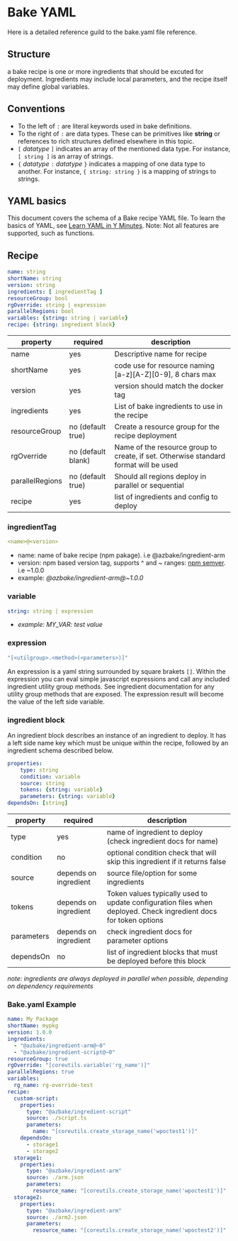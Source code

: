 # Bake YAML

Here is a detailed reference guild to the bake.yaml file reference.

## Structure

a bake recipe is one or more ingredients that should be excuted for deployment. Ingredients may include local parameters, and the recipe itself may define global variables.

## Conventions

* To the left of `:` are literal keywords used in bake definitions.
* To the right of `:` are data types. These can be primitives like **string** or references to rich structures defined elsewhere in this topic.
* `[` *datatype* `]` indicates an array of the mentioned data type. For instance, `[ string ]` is an array of strings.
* `{` *datatype* `:` *datatype* `}` indicates a mapping of one data type to another. For instance, `{ string: string }` is a mapping of strings to strings.

## YAML basics

This document covers the schema of a Bake recipe YAML file.
To learn the basics of YAML, see [Learn YAML in Y Minutes](https://learnxinyminutes.com/docs/yaml/).
Note: Not all features are supported, such as functions.

## Recipe

```yaml
name: string
shortName: string
version: string
ingredients: [ ingredientTag ]
resourceGroup: bool
rgOverride: string | expression
parallelRegions: bool
variables: {string: string | variable}
recipe: {string: ingredient block}
```

| property | required | description|
|----------|----------|------------|
|name|yes|Descriptive name for recipe|
|shortName|yes|code use for resource naming [a-z][A-Z][0-9], 8 chars max|
|version|yes|version should match the docker tag|
|ingredients|yes|List of bake ingredients to use in the recipe|
|resourceGroup|no (default true)|Create a resource group for the recipe deployment |
|rgOverride|no (default blank)|Name of the resource group to create, if set. Otherwise standard format will be used|
|parallelRegions|no (default true)|Should all regions deploy in parallel or sequential|
|recipe|yes|list of ingredients and config to deploy|

### ingredientTag

```yaml
<name>@<version>
```

* name: name of bake recipe (npm pakage). i.e @azbake/ingredient-arm
* version: npm based version tag, supports ^ and ~ ranges: [npm semver](https://github.com/npm/node-semver#tilde-ranges-123-12-1). i.e ~1.0.0
* example: *@azbake/ingredient-arm@~1.0.0*

### variable

```yaml
string: string | expression
```

* *example: MY_VAR: test value*

### expression

```yaml
"[<utilgroup>.<method>(<parameters>)]"
```

An expression is a yaml string surrounded by square brakets `[]`. Within the expression you can eval simple javascript expressions and call any included ingredient utility group methods. See ingredient documentation for any utility group methods that are exposed. The expression result will become the value of the left side variable.

### ingredient block

An ingredient block describes an instance of an ingredient to deploy. It has a left side name key which must be unique within the recipe, followed by an ingredient schema described below.

```yaml
properties:
    type: string
    condition: variable
    source: string
    tokens: {string: variable}
    parameters: {string: variable}
dependsOn: [string]
```

| property | required | description|
|----------|----------|------------|
|type|yes|name of ingredient to deploy (check ingredient docs for name)|
|condition|no|optional condition check that will skip this ingredient if it returns false|
|source|depends on ingredient|source file/option for some ingredients|
|tokens|depends on ingredient|Token values typically used to update configuration files when deployed.  Check ingredient docs for token options|
|parameters|depends on ingredient|check ingredient docs for parameter options|
|dependsOn|no|list of ingredient blocks that must be deployed before this block|

*note: ingredients are always deployed in parallel when possible, depending on dependency requirements*

### Bake.yaml Example

```yaml
name: My Package
shortName: mypkg
version: 1.0.0
ingredients:
  - "@azbake/ingredient-arm@~0"
  - "@azbake/ingredient-script@~0"
resourceGroup: true
rgOverride: "[coreutils.variable('rg_name')]"
parallelRegions: true
variables:
  rg_name: rg-override-test
recipe:
  custom-script:
    properties:
      type: "@azbake/ingredient-script"
      source: ./script.ts
      parameters:
        name: "[coreutils.create_storage_name('wpoctest1')]"
    dependsOn:
      - storage1
      - storage2
  storage1:
    properties:
      type: "@azbake/ingredient-arm"
      source: ./arm.json
      parameters:
        resource_name: "[coreutils.create_storage_name('wpoctest1')]"
  storage2:
    properties:
      type: "@azbake/ingredient-arm"
      source: ./arm2.json
      parameters:
        resource_name: "[coreutils.create_storage_name('wpoctest2')]"
```